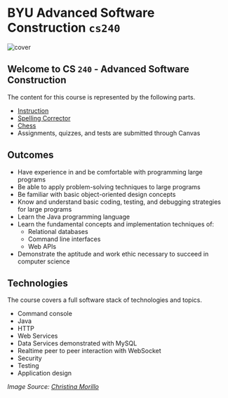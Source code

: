 # BYU **Advanced Software Construction** `cs240`

![cover](https://github.com/softwareconstruction240/.github/blob/main/profile/softwareconstructioncover.jpg?raw=true)

## Welcome to CS `240` - Advanced Software Construction

The content for this course is represented by the following parts.

- [Instruction](https://github.com/softwareconstruction240/.github/blob/main/instruction/modules.md#readme)
- [Spelling Corrector](https://github.com/softwareconstruction240/.github/blob/main/spelling-corrector/spelling-corrector.md#readme)
- [Chess](https://github.com/softwareconstruction240/.github/blob/main/chess/chess.md#readme)
- Assignments, quizzes, and tests are submitted through Canvas

## Outcomes

- Have experience in and be comfortable with programming large programs
- Be able to apply problem-solving techniques to large programs
- Be familiar with basic object-oriented design concepts
- Know and understand basic coding, testing, and debugging strategies for large programs
- Learn the Java programming language
- Learn the fundamental concepts and implementation techniques of:
  - Relational databases
  - Command line interfaces
  - Web APIs
- Demonstrate the aptitude and work ethic necessary to succeed in computer science

## Technologies

The course covers a full software stack of technologies and topics.

- Command console
- Java
- HTTP
- Web Services
- Data Services demonstrated with MySQL
- Realtime peer to peer interaction with WebSocket
- Security
- Testing
- Application design

_Image Source: [Christina Morillo](https://www.pexels.com/photo/close-up-photo-of-person-typing-on-laptop-1181675/)_
